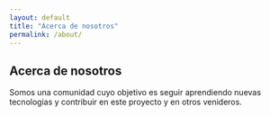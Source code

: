 ```yaml
---
layout: default
title: "Acerca de nosotros"
permalink: /about/
---
```


## Acerca de nosotros

Somos una comunidad cuyo objetivo es seguir aprendiendo nuevas tecnologias y contribuir en este proyecto y en otros venideros.
